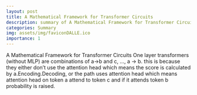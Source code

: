 ```yaml
---
layout: post
title: A Mathematical Framework for Transformer Circuits
description: summary of A Mathematical Framework for Transformer Circuits
categories: Summary
img: assets/img/faviconDALLE.ico 
importance: 1
---
```



A Mathematical Framework for Transformer Circuits
One layer transformers (without MLP) are combinations of a->b and c, …, a -> b.
this is because they either don’t use the attention head which means the score is calculated by a.Encoding.Decoding, or the path uses attention head which means attention head on token a attend to token c and if it attends token b probability is raised. 
